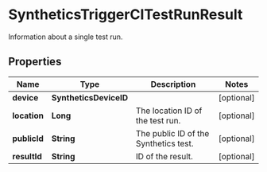 

# SyntheticsTriggerCITestRunResult

Information about a single test run.
## Properties

Name | Type | Description | Notes
------------ | ------------- | ------------- | -------------
**device** | **SyntheticsDeviceID** |  |  [optional]
**location** | **Long** | The location ID of the test run. |  [optional]
**publicId** | **String** | The public ID of the Synthetics test. |  [optional]
**resultId** | **String** | ID of the result. |  [optional]



